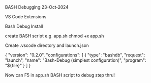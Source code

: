BASH Debugging
23-Oct-2024

VS Code
Extensions

Bash Debug
Install

create BASH script
e.g.
app.sh
chmod +x app.sh

Create .vscode directory and
launch.json

{
    "version": "0.2.0",
    "configurations": [
        {
            "type": "bashdb",
            "request": "launch",
            "name": "Bash-Debug (simplest configuration)",
            "program": "${file}"
        }
    ]
}

Now can F5 in app.sh BASH script to debug step thru!